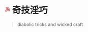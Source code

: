 # <div class="title" style="display: flex; align-items: center;"><svg xmlns="http://www.w3.org/2000/svg" width="16" height="16" viewBox="0 0 24 24" fill="none" stroke="#d32727" stroke-width="2" stroke-linecap="round" stroke-linejoin="round" class="lucide lucide-pickaxe-icon lucide-pickaxe"><path d="M14.531 12.469 6.619 20.38a1 1 0 1 1-3-3l7.912-7.912"/><path d="M15.686 4.314A12.5 12.5 0 0 0 5.461 2.958 1 1 0 0 0 5.58 4.71a22 22 0 0 1 6.318 3.393"/><path d="M17.7 3.7a1 1 0 0 0-1.4 0l-4.6 4.6a1 1 0 0 0 0 1.4l2.6 2.6a1 1 0 0 0 1.4 0l4.6-4.6a1 1 0 0 0 0-1.4z"/><path d="M19.686 8.314a12.501 12.501 0 0 1 1.356 10.225 1 1 0 0 1-1.751-.119 22 22 0 0 0-3.393-6.319"/></svg>&nbsp;奇技淫巧</div>

> diabolic tricks and wicked craft

<script setup>
import { useData } from 'vitepress'
import { computed, h } from 'vue'


const { theme, page } = useData()


const sidebar = computed(() => theme.value.sidebar.find(item=>item.link.includes('src/dtawc'))?.items)

</script>

<div>
  <template v-for="(item, index) in sidebar">
    <p>
      <a :href="item.link.split('/src/dtawc/')[1].split('.md')[0]">{{  item.text }}</a>
    </p>
  </template>
</div>
